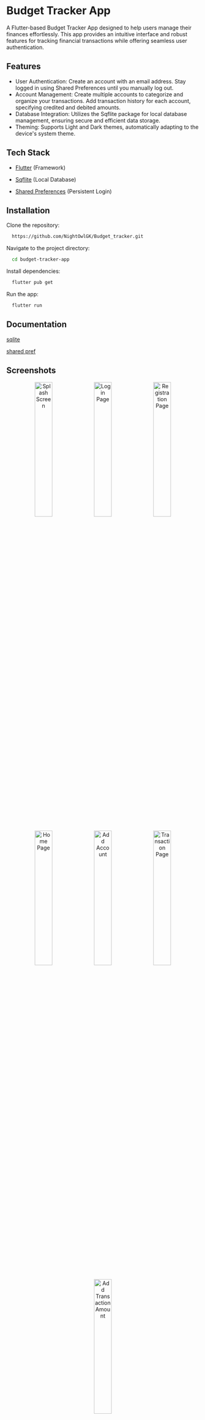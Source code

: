 
# Budget Tracker App

A Flutter-based Budget Tracker App designed to help users manage their finances effortlessly. This app provides an intuitive interface and robust features for tracking financial transactions while offering seamless user authentication.




## Features

- User Authentication: 
  Create an account with an email address.
  Stay logged in using Shared Preferences until you manually log out.
- Account Management:
  Create multiple accounts to categorize and organize your transactions.
  Add transaction history for each account, specifying credited and debited amounts.
- Database Integration:
  Utilizes the Sqflite package for local database management, ensuring secure and efficient data storage.
- Theming:
  Supports Light and Dark themes, automatically adapting to the device's system theme.


## **Tech Stack**

- [Flutter](https://flutter.dev/) (Framework)
  
- [Sqflite](https://pub.dev/packages/sqflite) (Local Database)
  
- [Shared Preferences](https://pub.dev/packages/shared_preferences) (Persistent Login)  



## Installation

Clone the repository:

```bash
  https://github.com/NightOwlGK/Budget_tracker.git
```

Navigate to the project directory:

```bash
  cd budget-tracker-app  
```

Install dependencies:

```bash
  flutter pub get   
```

Run the app:

```bash
  flutter run     
```
## Documentation

[sqlite](https://docs.flutter.dev/cookbook/persistence/sqlite)

[shared pref](https://docs.flutter.dev/cookbook/persistence/key-value)

## **Screenshots**

<div align="center">
  <img src="https://github.com/user-attachments/assets/cc1391ab-df61-41d2-819d-56ade2ea1bed" alt="Splash Screen" width="30%" />
  <img src="https://github.com/user-attachments/assets/f8cd54d0-bab3-4997-a401-f15d3cddf3ed" alt="Login Page" width="30%" />
  <img src="https://github.com/user-attachments/assets/35eabd81-fcd0-4c5f-b719-56927e7cddb0" alt="Registration Page" width="30%" />
</div>

<div align="center">
  <img src="https://github.com/user-attachments/assets/eb32fd45-4317-4777-b609-364816b6acf9" alt="Home Page" width="30%" />
  <img src="https://github.com/user-attachments/assets/ded47236-0029-4caa-bb42-817cb9cbf3c6" alt="Add Account" width="30%" />
  <img src="https://github.com/user-attachments/assets/7c489934-9202-43ce-93f4-feb150a502bf" alt="Transaction Page" width="30%" />
</div>

<div align="center">
  <img src="https://github.com/user-attachments/assets/6e5f6b4a-2048-4880-8ada-048fc070ac75" alt="Add Transaction Amount" width="30%" />
</div>

